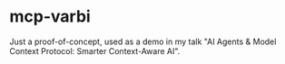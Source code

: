 # mcp-varbi

Just a proof-of-concept, used as a demo in my talk "AI Agents & Model Context Protocol: Smarter Context-Aware AI".
